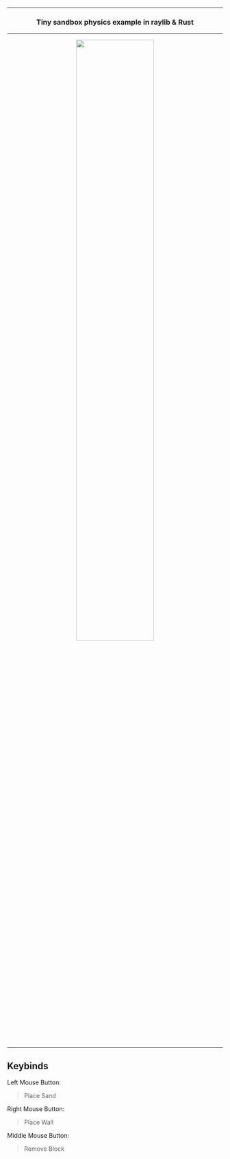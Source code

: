 
---

<p align="center">
  <h3 align="center">Tiny sandbox physics example in raylib & Rust</h3>
</p>
 
--- 

<p align="center">
  <img width="60%" src="https://cdn.discordapp.com/attachments/947092663914623016/1006923876879568917/unknown.png" />
</p>

---

## Keybinds
Left   Mouse Button: 
> Place Sand

Right  Mouse Button: 
> Place Wall

Middle Mouse Button: 
> Remove Block
